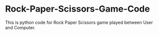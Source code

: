 # Rock-Paper-Scissors-Game-Code
This is python code for Rock Paper Scissors game played between User and Computer.
